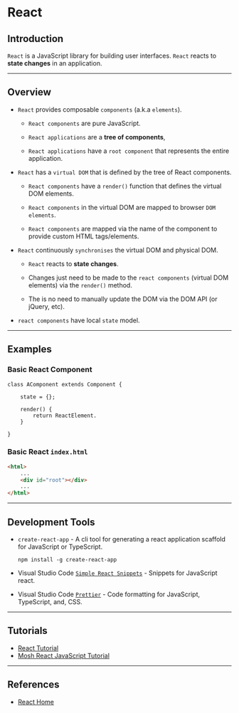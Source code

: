 # React

## Introduction

`React` is a JavaScript library for building user interfaces. `React` reacts to __state changes__ in an application.

---

## Overview

* `React` provides composable `components` (a.k.a `elements`).

    * `React components` are pure JavaScript.

    * `React applications` are a __tree of components__,
    
    * `React applications` have a `root component` that represents the entire application.


* `React` has a `virtual DOM` that is defined by the tree of React components.

    * `React components` have a `render()` function that defines the virtual DOM elements.
    
    * `React components` in the virtual DOM are mapped to browser `DOM elements`.

    * `React components` are mapped via the name of the component to provide custom HTML tags/elements.


* `React` continuously `synchronises` the virtual DOM and physical DOM.

    * `React` reacts to __state changes__.

    * Changes just need to be made to the `react components` (virtual DOM elements) via the `render()` method.

    * The is no need to manually update the DOM via the DOM API (or jQuery, etc).


* `react components` have local `state` model.

---

## Examples

### Basic React Component

```
class AComponent extends Component {

    state = {};

    render() {
        return ReactElement.
    }

}
```

### Basic React `index.html`

```html
<html>
    ...
    <div id="root"></div>
    ...
</html>

```

---

## Development Tools

* `create-react-app` - A cli tool for generating a react application scaffold for JavaScript or TypeScript.
    ```
    npm install -g create-react-app
    ```

* Visual Studio Code [`Simple React Snippets`](https://github.com/burkeholland/simple-react-snippets) - Snippets for JavaScript react.

* Visual Studio Code [`Prettier`](https://github.com/prettier/prettier-vscode) - Code formatting for JavaScript, TypeScript, and, CSS.



---

## Tutorials

* [React Tutorial](https://reactjs.org/tutorial/tutorial.html)
* [Mosh React JavaScript Tutorial](https://www.youtube.com/watch?v=Ke90Tje7VS0)

---

## References

* [React Home](https://reactjs.org/)
